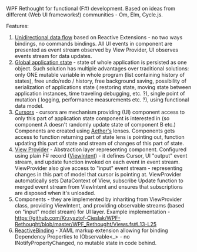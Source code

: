 WPF Rethought for functional (F#) development. Based on ideas from different (Web UI frameworks!) communities - Om, Elm, Cycle.js.

Features:

1. [Unidirectional data flow](http://staltz.com/unidirectional-user-interface-architectures.html) based on Reactive Extensions - no two ways bindings, no commands bindings. All UI events in component are presented as event stream observed by View Provider, UI observes events stream for data updates.
2. [Global application state](https://github.com/Krzysztof-Cieslak/WPF-Rethought/blob/master/WPF_Rethought/State.fs#L9-L42) - state of whole application is persisted as one object. Such solution has multiple advantages over traditional solutions: only ONE mutable variable in whole program (list containing history of states), free undo/redo / history, free background saving, possibility of serialization of applications state ( restoring state, moving state between application instances, time traveling debugging, etc. ?), single point of mutation ( logging, performance measurements etc. ?), using functional data model.
3. [Cursors](https://github.com/Krzysztof-Cieslak/WPF-Rethought/blob/master/WPF_Rethought/State.fs#L44-L60) - cursors are mechanism providing (UI) component access to only this part of application state component is interested in (so component A doesn't randomly update state of component B etc.)
Components are created using [Aether's](https://github.com/xyncro/aether) lenses. Components gets access to function returning part of state lens is pointing out, function updating this part of state and stream of changes of this part of state.
4. [View Provider](https://github.com/Krzysztof-Cieslak/WPF-Rethought/blob/master/WPF_Rethought/Intent.fs) - Abstraction layer representing component. Configured using plain F# record ([ViewIntent](https://github.com/Krzysztof-Cieslak/WPF-Rethought/blob/master/WPF_Rethought/Intent.fs#L12-L16)) - it defines Cursor, UI "output" event stream, and update function invoked on each event in event stream. ViewProvider also give access to "input" event stream -  representing changes in this part of model that cursor is pointing at. ViewProvider automatically sets DataContext of View, subscribe Update function to merged event stream from ViewIntent and ensures that subscriptions are disposed when it's unloaded.
5. Components - they are implemented by inhariting from ViewProvider class, providing ViewIntent, and providing observable streams (based on "input" model stream) for UI layer. Example implementation - https://github.com/Krzysztof-Cieslak/WPF-Rethought/blob/master/WPF_Rethought/Views.fs#L13-L25
6. [ReactiveBinding](https://github.com/Krzysztof-Cieslak/WPF-Rethought/blob/master/WPF_Rethought_Necessary_Evil/ReactiveBinding.cs) - XAML markup extension allowing for binding Dependency Properties to IObservable<_> - no INotifyPropertyChanged, no mutable state in code behind.
